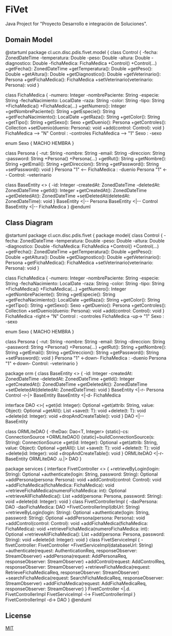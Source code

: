 # FiVet

Java Project for "Proyecto Desarrollo e integración de Soluciones".

## Domain Model

@startuml
package cl.ucn.disc.pdis.fivet.model {
class Control {
-fecha: ZonedDateTime
-temperatura: Double
-peso: Double
-altura: Double
-diagnostico: Double
-fichaMedica: FichaMedica
+Control()
+Control(...)
+getFecha(): ZonedDateTime
+getTemperatura(): Double
+getPeso(): Double
+getAltura(): Double
+getDiagnostico(): Double
+getVeterinario(): Persona
+getFichaMedica(): FichaMedica
+setVeterinario(veterinario: Persona): void
}

class FichaMedica {
    -numero: Integer
    -nombrePaciente: String
    -especie: String
    -fechaNacimiento: LocalDate
    -raza: String
    -color: String
    -tipo: String
    +FichaMedica()
    +FichaMedica(...)
    +getNumero(): Integer
    +getNombrePaciente(): String
    +getEspecie(): String
    +getFechaNacimiento(): LocalDate
    +getRaza(): String
    +getColor(): String
    +getTipo(): String
    +getSexo(): Sexo
    +getDuenio(): Persona
    +getControles(): Collection<Control>
    +setDuenio(duenio: Persona): void
    +add(control: Control): void
}
FichaMedica --> "N" Control : -controles
FichaMedica --> "1" Sexo : -sexo
    
enum Sexo {
    MACHO
    HEMBRA
}

class Persona {
    -rut: String
    -nombre: String
    -email: String
    -direccion: String
    -password: String
    +Persona()
    +Persona(...)
    +getRut(): String
    +getNombre(): String
    +getEmail(): String
    +getDireccion(): String
    +getPassword(): String
    +setPassword(): void
}
Persona "1" <-- FichaMedica : -duenio
Persona "1" <-- Control: -veterinario

class BaseEntity <<abstract>> {
    -id: Integer
    -createdAt: ZonedDateTime 
    -deletedAt: ZonedDateTime
    +getId(): Integer
    +getCreatedAt(): ZonedDateTime
    +getDeletedAt(): ZonedDateTime
    +setDeletedAt(deletedAt: ZonedDateTime): void
}
BaseEntity <|-- Persona
BaseEntity <|-- Control
BaseEntity <|-- FichaMedica
}
@enduml

## Class Diagram

@startuml
package cl.ucn.disc.pdis.fivet {
package model{
class Control {
-fecha: ZonedDateTime
-temperatura: Double
-peso: Double
-altura: Double
-diagnostico: Double
-fichaMedica: FichaMedica
+Control()
+Control(...)
+getFecha(): ZonedDateTime
+getTemperatura(): Double
+getPeso(): Double
+getAltura(): Double
+getDiagnostico(): Double
+getVeterinario(): Persona
+getFichaMedica(): FichaMedica
+setVeterinario(veterinario: Persona): void
}

class FichaMedica {
-numero: Integer
-nombrePaciente: String
-especie: String
-fechaNacimiento: LocalDate
-raza: String
-color: String
-tipo: String
+FichaMedica()
+FichaMedica(...)
+getNumero(): Integer
+getNombrePaciente(): String
+getEspecie(): String
+getFechaNacimiento(): LocalDate
+getRaza(): String
+getColor(): String
+getTipo(): String
+getSexo(): Sexo
+getDuenio(): Persona
+getControles(): Collection<Control>
+setDuenio(duenio: Persona): void
+add(control: Control): void
}
FichaMedica -right-> "N" Control : -controles
FichaMedica -up-> "1" Sexo : -sexo

enum Sexo {
MACHO
HEMBRA
}

class Persona {
-rut: String
-nombre: String
-email: String
-direccion: String
-password: String
+Persona()
+Persona(...)
+getRut(): String
+getNombre(): String
+getEmail(): String
+getDireccion(): String
+getPassword(): String
+setPassword(): void
}
Persona "1" <-down- FichaMedica : -duenio
Persona "1" <-down- Control: -veterinario
}

package orm {
class BaseEntity <<abstract>> {
-id: Integer
-createdAt: ZonedDateTime
-deletedAt: ZonedDateTime
+getId(): Integer
+getCreatedAt(): ZonedDateTime
+getDeletedAt(): ZonedDateTime
+setDeletedAt(deletedAt: ZonedDateTime): void
}
BaseEntity <|-r- Persona
Control -r-|> BaseEntity
BaseEntity <|-d- FichaMedica

interface DAO <<interface>>{
+get(id: Integer): Optional<T>
+get(attrib: String, value: Object): Optional<T>
+getAll(): List<T>
+save(t: T): void
+delete(t: T): void
+delete(id: Integer): void
+dropAndCreateTable(): void
}
DAO <|-- BaseEntity

class ORMLiteDAO {
-theDao: Dao<T, Integer>
{static}-cs: ConnectionSource
+ORMLiteDAO()
{static}+buildConnectionSource(s: String): ConnectionSource
+get(id: Integer): Optional<T>
+get(attrib: String, value: Object): Optional<T>
+getAll(): List<T>
+save(t: T): void
+delete(t: T): void
+delete(id: Integer): void
+dropAndCreateTable(): void
}
ORMLiteDAO <|-r- BaseEntity
ORMLiteDAO .u.|> DAO
}

package services {
interface FivetController <<interface>> {
+retrieveByLogin(login: String): Optional<Persona>
+authenticate(login: String, password: String): Optional<Persona>
+addPersona(persona: Persona): void
+addControl(control: Control): void
+addFichaMedica(fichaMedica: FichaMedica): void
+retrieveFichaMedica(numeroFichaMedica: int): Optional<FichaMedica>
+retrieveAllFichaMedica(): List<FichaMedica>
+add(persona: Persona, password: String): void
+delete(id: Integer): void
}
class FivetControllerImpl {
-daoPersona: DAO<Persona>
-daoFichaMedica: DAO<FichaMedica>
+FivetControllerImpl(dbUrl: String)
+retrieveByLogin(login: String): Optional<Persona>
+authenticate(login: String, password: String): Optional<Persona>
+addPersona(persona: Persona): void
+addControl(control: Control): void
+addFichaMedica(fichaMedica: FichaMedica): void
+retrieveFichaMedica(numeroFichaMedica: int): Optional<FichaMedica>
+retrieveAllFichaMedica(): List<FichaMedica>
+add(persona: Persona, password: String): void
+delete(id: Integer): void
}
class FivetServiceImpl {
-fivetController: FivetController
+FivetServiceImpl(databaseUrl: String)
+authenticate(request: AuthenticationReq, responseObserver: StreamObserver<PersonaReply>)
+addPersona(request: AddPersonaReq, responseObserver: StreamObserver<PersonaReply>)
+addControl(request: AddControlReq, responseObserver: StreamObserver<FichaMedicaReply>)
+retrieveFichaMedica(request: RetrieveFichaMedicaReq, responseObserver: StreamObserver<FichaMedicaReply>)
+searchFichaMedica(request: SearchFichaMedicaReq, responseObserver: StreamObserver<FichaMedicaReply>)
+addFichaMedica(request: AddFichaMedicaReq, responseObserver: StreamObserver<FichaMedicaReply>)
}
FivetController <|.d. FivetControllerImpl
FivetServiceImpl -l-> FivetControllerImpl
}
FivetControllerImpl -d-> DAO
}
@enduml

## License
[MIT](https://choosealicense.com/licenses/mit/)
